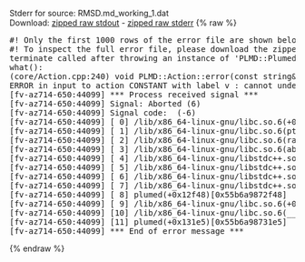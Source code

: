 Stderr for source:  RMSD.md_working_1.dat   
Download: [zipped raw stdout](RMSD.md_working_1.dat.plumed.stdout.txt.zip) - [zipped raw stderr](RMSD.md_working_1.dat.plumed.stderr.txt.zip) 
{% raw %}
<pre>
#! Only the first 1000 rows of the error file are shown below
#! To inspect the full error file, please download the zipped raw stderr file above
terminate called after throwing an instance of 'PLMD::Plumed::ExceptionError'
what():
(core/Action.cpp:240) void PLMD::Action::error(const string&) const
ERROR in input to action CONSTANT with label v : cannot understand the following words from the input line : NCOLS=12, NROWS=2
[fv-az714-650:44099] *** Process received signal ***
[fv-az714-650:44099] Signal: Aborted (6)
[fv-az714-650:44099] Signal code:  (-6)
[fv-az714-650:44099] [ 0] /lib/x86_64-linux-gnu/libc.so.6(+0x42520)[0x7fcaec642520]
[fv-az714-650:44099] [ 1] /lib/x86_64-linux-gnu/libc.so.6(pthread_kill+0x12c)[0x7fcaec6969fc]
[fv-az714-650:44099] [ 2] /lib/x86_64-linux-gnu/libc.so.6(raise+0x16)[0x7fcaec642476]
[fv-az714-650:44099] [ 3] /lib/x86_64-linux-gnu/libc.so.6(abort+0xd3)[0x7fcaec6287f3]
[fv-az714-650:44099] [ 4] /lib/x86_64-linux-gnu/libstdc++.so.6(+0xa2b9e)[0x7fcaecaa2b9e]
[fv-az714-650:44099] [ 5] /lib/x86_64-linux-gnu/libstdc++.so.6(+0xae20c)[0x7fcaecaae20c]
[fv-az714-650:44099] [ 6] /lib/x86_64-linux-gnu/libstdc++.so.6(+0xae277)[0x7fcaecaae277]
[fv-az714-650:44099] [ 7] /lib/x86_64-linux-gnu/libstdc++.so.6(__cxa_rethrow+0x4b)[0x7fcaecaae52b]
[fv-az714-650:44099] [ 8] plumed(+0x12f48)[0x55b6a9872f48]
[fv-az714-650:44099] [ 9] /lib/x86_64-linux-gnu/libc.so.6(+0x29d90)[0x7fcaec629d90]
[fv-az714-650:44099] [10] /lib/x86_64-linux-gnu/libc.so.6(__libc_start_main+0x80)[0x7fcaec629e40]
[fv-az714-650:44099] [11] plumed(+0x131e5)[0x55b6a98731e5]
[fv-az714-650:44099] *** End of error message ***
</pre>
{% endraw %}
